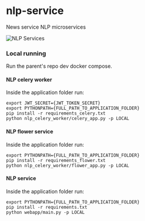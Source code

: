 # nlp-service
News service NLP microservices

![NLP Services](https://github.com/DeejayRevok/nlp-service/workflows/News%20Service/badge.svg?branch=develop)

### Local running

Run the parent's repo dev docker compose.

#### NLP celery worker
Inside the application folder run:
```
export JWT_SECRET={JWT_TOKEN_SECRET}
export PYTHONPATH={FULL_PATH_TO_APPLICATION_FOLDER}
pip install -r requirements_celery.txt
python nlp_celery_worker/celery_app.py -p LOCAL
```
#### NLP flower service
Inside the application folder run:
```
export PYTHONPATH={FULL_PATH_TO_APPLICATION_FOLDER}
pip install -r requirements_flower.txt
python nlp_celery_worker/flower_app.py -p LOCAL
```

#### NLP service
Inside the application folder run:
```
export PYTHONPATH={FULL_PATH_TO_APPLICATION_FOLDER}
pip install -r requirements.txt
python webapp/main.py -p LOCAL
```

